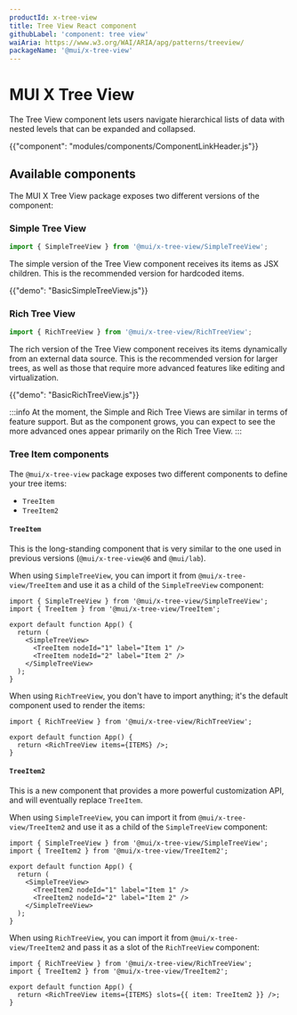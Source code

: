 ```yaml
---
productId: x-tree-view
title: Tree View React component
githubLabel: 'component: tree view'
waiAria: https://www.w3.org/WAI/ARIA/apg/patterns/treeview/
packageName: '@mui/x-tree-view'
---
```


# MUI X Tree View

<p class="description">The Tree View component lets users navigate hierarchical lists of data with nested levels that can be expanded and collapsed.</p>

{{"component": "modules/components/ComponentLinkHeader.js"}}

## Available components

The MUI X Tree View package exposes two different versions of the component:

### Simple Tree View

```jsx
import { SimpleTreeView } from '@mui/x-tree-view/SimpleTreeView';
```

The simple version of the Tree View component receives its items as JSX children.
This is the recommended version for hardcoded items.

{{"demo": "BasicSimpleTreeView.js"}}

### Rich Tree View

```jsx
import { RichTreeView } from '@mui/x-tree-view/RichTreeView';
```

The rich version of the Tree View component receives its items dynamically from an external data source.
This is the recommended version for larger trees, as well as those that require more advanced features like editing and virtualization.

{{"demo": "BasicRichTreeView.js"}}

:::info
At the moment, the Simple and Rich Tree Views are similar in terms of feature support. But as the component grows, you can expect to see the more advanced ones appear primarily on the Rich Tree View.
:::

### Tree Item components

The `@mui/x-tree-view` package exposes two different components to define your tree items:

- `TreeItem`
- `TreeItem2`

#### `TreeItem`

This is the long-standing component that is very similar to the one used in previous versions (`@mui/x-tree-view@6` and `@mui/lab`).

When using `SimpleTreeView`,
you can import it from `@mui/x-tree-view/TreeItem` and use it as a child of the `SimpleTreeView` component:

```tsx
import { SimpleTreeView } from '@mui/x-tree-view/SimpleTreeView';
import { TreeItem } from '@mui/x-tree-view/TreeItem';

export default function App() {
  return (
    <SimpleTreeView>
      <TreeItem nodeId="1" label="Item 1" />
      <TreeItem nodeId="2" label="Item 2" />
    </SimpleTreeView>
  );
}
```

When using `RichTreeView`,
you don't have to import anything; it's the default component used to render the items:

```tsx
import { RichTreeView } from '@mui/x-tree-view/RichTreeView';

export default function App() {
  return <RichTreeView items={ITEMS} />;
}
```

#### `TreeItem2`

This is a new component that provides a more powerful customization API, and will eventually replace `TreeItem`.

When using `SimpleTreeView`,
you can import it from `@mui/x-tree-view/TreeItem2` and use it as a child of the `SimpleTreeView` component:

```tsx
import { SimpleTreeView } from '@mui/x-tree-view/SimpleTreeView';
import { TreeItem2 } from '@mui/x-tree-view/TreeItem2';

export default function App() {
  return (
    <SimpleTreeView>
      <TreeItem2 nodeId="1" label="Item 1" />
      <TreeItem2 nodeId="2" label="Item 2" />
    </SimpleTreeView>
  );
}
```

When using `RichTreeView`,
you can import it from `@mui/x-tree-view/TreeItem2` and pass it as a slot of the `RichTreeView` component:

```tsx
import { RichTreeView } from '@mui/x-tree-view/RichTreeView';
import { TreeItem2 } from '@mui/x-tree-view/TreeItem2';

export default function App() {
  return <RichTreeView items={ITEMS} slots={{ item: TreeItem2 }} />;
}
```
